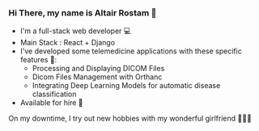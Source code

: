 ### Hi There, my name is Altair Rostam :pizza:

* I'm a full-stack web developer :computer:
* Main Stack : React + Django
* I've developed some telemedicine applications with these specific features :pill::
  * Processing and Displaying DICOM Files
  * Dicom Files Management with Orthanc
  * Integrating Deep Learning Models for automatic disease classification
* Available for hire :briefcase:

On my downtime, I try out new hobbies with my wonderful girlfriend :basketball::bicyclist::sunrise_over_mountains:
